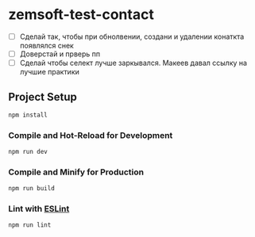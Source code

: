 # zemsoft-test-contact

- [ ] Сделай так, чтобы при обнолвении, создани и удалении конаткта появлялся снек
- [ ] Доверстай и прверь пп
- [ ] Сделай чтобы селект лучше заркывался. Макеев давал ссылку на лучшие практики

## Project Setup

```sh
npm install
```

### Compile and Hot-Reload for Development

```sh
npm run dev
```

### Compile and Minify for Production

```sh
npm run build
```

### Lint with [ESLint](https://eslint.org/)

```sh
npm run lint
```
